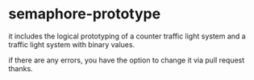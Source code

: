 # semaphore-prototype
it includes the logical prototyping of a counter traffic light system
and a traffic light system with binary values.

if there are any errors, you have the option to change it via pull request
thanks.
